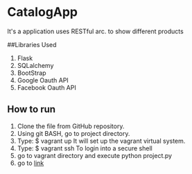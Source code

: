 # CatalogApp
It's a application uses RESTful arc. to show different products

##Libraries Used

1. Flask
2. SQLalchemy
3. BootStrap
4. Google Oauth API
5. Facebook Oauth API

## How to run

1. Clone the file from GitHub repository.
2. Using git BASH, go to project directory.
3. Type: $ vagrant up
   It will set up the vagrant virtual system.
4. Type: $ vagrant ssh
   To login into a secure shell
5. go to vagrant directory and execute
   python project.py
6. go to [link](http://localhost:5000/catalog)
